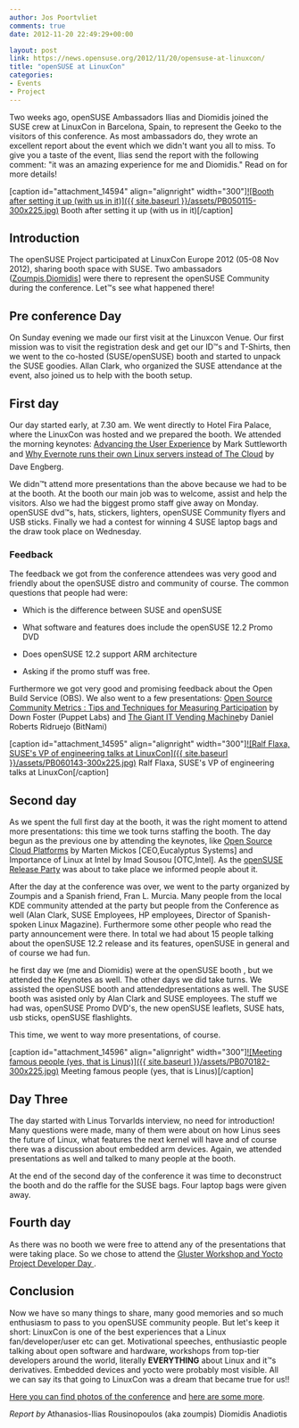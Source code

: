 ```yaml
---
author: Jos Poortvliet
comments: true
date: 2012-11-20 22:49:29+00:00

layout: post
link: https://news.opensuse.org/2012/11/20/opensuse-at-linuxcon/
title: "openSUSE at LinuxCon"
categories:
- Events
- Project
---
```

Two weeks ago, openSUSE Ambassadors Ilias and Diomidis joined the SUSE crew at LinuxCon in Barcelona, Spain, to represent the Geeko to the visitors of this conference. As most ambassadors do, they wrote an excellent report about the event which we didn't want you all to miss. To give you a taste of the event, Ilias send the report with the following comment: "it was an amazing experience for me and Diomidis." Read on for more details!<!-- more -->

[caption id="attachment_14594" align="alignright" width="300"][![Booth after setting it up (with us in it)]({{ site.baseurl }}/assets/PB050115-300x225.jpg)](https://plus.google.com/photos/114050975028455021748/albums/5807999003949295585/5807999670170728562) Booth after setting it up (with us in it)[/caption]



## Introduction


The openSUSE Project participated at LinuxCon Europe 2012 (05-08 Nov 2012), sharing booth space with SUSE. Two ambassadors ([Zoumpis](http://www.zoumpis.eu/),[Diomidis](http://en.opensuse.org/User:Diomidis)] were there to represent the openSUSE Community during the conference. Let™s see what happened there!



## Pre conference Day


On Sunday evening we made our first visit at the Linuxcon Venue. Our first mission was to visit the registration desk and get our ID™s and T-Shirts, then we went to the co-hosted (SUSE/openSUSE) booth and started to unpack the SUSE goodies. Allan Clark, who organized the SUSE attendance at the event, also joined us to help with the booth setup.



## First day


Our day started early, at 7.30 am. We went directly to Hotel Fira Palace, where the LinuxCon was hosted and we prepared the booth. We attended the morning keynotes: [Advancing the User Experience](http://linuxconeurope2012.sched.org/event/a6a44d86215d0bdf0799c67a30cb59e6?iframe=no&w=900&sidebar=yes&bg=no#.UJvYiXlg6co) by Mark Suttleworth and 
[Why Evernote runs their own Linux servers instead of The Cloud](http://linuxconeurope2012.sched.org/event/0ee5d5a648edf63b1a58eff9dfad5ee5?iframe=no&w=900&sidebar=yes&bg=no#.UJvZlXlg6co) by Dave Engberg.

We didn™t attend more presentations than the above because we had to be at the booth. At the booth our main job was to welcome, assist and help the visitors. Also we had the biggest promo staff give away on Monday. openSUSE dvd™s, hats, stickers, lighters, openSUSE Community flyers and USB sticks. Finally we had a contest for winning 4 SUSE laptop bags and the draw took place on Wednesday.



### Feedback


The feedback we got from the conference attendees was very good and friendly about the openSUSE distro and community of course. The common questions that people had were:




  * Which is the difference between SUSE and openSUSE


  * What software and features does include the openSUSE 12.2 Promo DVD


  * Does openSUSE 12.2 support ARM architecture


  * Asking if the promo stuff was free.



Furthermore we got very good and promising feedback about the Open Build Service (OBS). We also went to a few presentations: [Open Source Community Metrics : Tips and Techniques for Measuring Participation](http://linuxconeurope2012.sched.org/event/8b66873c980904ee76d9b2ee3f2fa29e?iframe=no&w=900&sidebar=yes&bg=no#.UJvZFHlg6co) by Down Foster (Puppet Labs) and [The Giant IT Vending Machine](http://linuxconeurope2012.sched.org/event/831de004b8678741785cf09b4d73264c?iframe=no&w=900&sidebar=yes&bg=no#.UJvZZnlg6co)by Daniel Roberts Ridruejo (BitNami)

[caption id="attachment_14595" align="alignright" width="300"][![Ralf Flaxa, SUSE's VP of engineering talks at LinuxCon]({{ site.baseurl }}/assets/PB060143-300x225.jpg)](https://plus.google.com/photos/114050975028455021748/albums/5807999003949295585/5808000893952588258) Ralf Flaxa, SUSE's VP of engineering talks at LinuxCon[/caption]



## Second day


As we spent the full first day at the booth, it was the right moment to attend more presentations: this time we took turns staffing the booth. The day begun as the previous one by attending the keynotes, like [Open Source Cloud Platforms](http://linuxconeurope2012.sched.org/event/6c0dce60673147a70e8759a551c1e00c?iframe=no&w=900&sidebar=yes&bg=no#.UJvgcXlg6co) by Marten Mickos [CEO,Eucalyptus Systems] and Importance of Linux at Intel by Imad Sousou [OTC,Intel]. As the [openSUSE Release Party](https://connect.opensuse.org/pg/event_calendar/view/41830) was about to take place we informed people about it.

After the day at the conference was over, we went to the party organized by Zoumpis and a Spanish friend, Fran L. Murcia. Many people from the local KDE community attended at the party but people from the Conference as well (Alan Clark, SUSE Employees, HP employees, Director of Spanish-spoken Linux Magazine). Furthermore some other people who read the party announcement were there. In total we had about 15 people talking about the openSUSE 12.2 release and its features, openSUSE in general and of course we had fun.

he first day we (me and Diomidis) were at the openSUSE booth , but we attended the Keynotes as well. The other days we did take turns. We assisted the openSUSE booth and attendedpresentations as well. The SUSE booth was asisted only by Alan Clark and SUSE employees. The stuff we had was, openSUSE Promo DVD's, the new openSUSE leaflets, SUSE hats, usb sticks, openSUSE flashlights.

This time, we went to way more presentations, of course.

[caption id="attachment_14596" align="alignright" width="300"][![Meeting famous people (yes, that is Linus)]({{ site.baseurl }}/assets/PB070182-300x225.jpg)](https://plus.google.com/photos/114050975028455021748/albums/5807999003949295585/5809296830237975874) Meeting famous people (yes, that is Linus)[/caption]



## Day Three


The day started with Linus Torvarlds interview, no need for introduction! Many questions were made, many of them were about on how Linus sees the future of Linux, what features the next kernel will have and of course there was a discussion about embedded arm devices. Again, we attended presentations as well and talked to many people at the booth.

At the end of the second day of the conference it was time to deconstruct the booth and do the raffle for the SUSE bags. Four laptop bags were given away.



## Fourth day


As there was no booth we were free to attend any of the presentations that were taking place. So we chose to attend the [Gluster Workshop and Yocto Project Developer Day ](http://events.linuxfoundation.org/events/linuxcon-europe/co-located-events).



## Conclusion


Now we have so many things to share, many good memories and so much enthusiasm to pass to you openSUSE community people. But let's keep it short: LinuxCon is one of the best experiences that a Linux fan/developer/user etc can get. Motivational speeches, enthusiastic people talking about open software and hardware, workshops from top-tier developers around the world, literally **EVERYTHING** about Linux and it™s derivatives. Embedded devices and yocto were probably most visible. All we can say its that going to LinuxCon was a dream that became true for us!!

[Here you can find photos of the conference](https://plus.google.com/photos/114050975028455021748/albums/5807999003949295585?authkey=CIfb5uLC0rWhZQ) and [here are some more](http://www.flickr.com/photos/13825348@N03/sets/72157632014371035/).

_Report by_
Athanasios-Ilias Rousinopoulos (aka zoumpis)
Diomidis Anadiotis		
